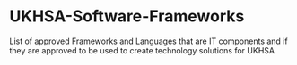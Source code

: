# UKHSA-Software-Frameworks
List of approved Frameworks and Languages that are IT components and if they are approved to be used to create technology solutions for UKHSA
